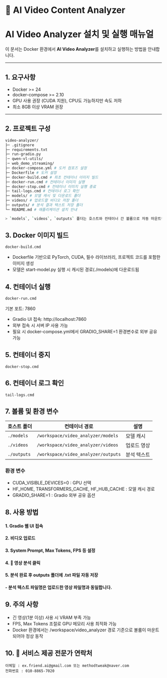 # 🎥 AI Video Content Analyzer

# AI Video Analyzer 설치 및 실행 매뉴얼

이 문서는 Docker 환경에서 **AI Video Analyzer**를 설치하고 실행하는 방법을 안내합니다.

---

## 1. 요구사항

- Docker >= 24
- docker-compose >= 2.10
- GPU 사용 권장 (CUDA 지원), CPU도 가능하지만 속도 저하
- 최소 8GB 이상 VRAM 권장

---

## 2. 프로젝트 구성

```bash
video-analyzer/
├─ .gitignore
├─ requirements.txt
├─ run-gradio.py
│─ qwen-vl-utils/
│─ web_demo_streaming/
├─ docker-compose.yml # 도커 컴포즈 설정
├─ Dockerfile # 도커 설정
├─ docker-build.cmd # 최초 컨테이너 이미지 빌드
├─ docker-run.cmd # 컨테이너 이미지 실행
├─ docker-stop.cmd # 컨테이너 이미지 실행 종료
├─ tail-logs.cmd # 컨테이너 로그 확인
├─ models/ # 모델 캐시 및 다운로드 폴더
├─ videos/ # 업로드할 비디오 저장 폴더
├─ outputs/ # 분석 결과 텍스트 저장 폴더
└─ README.md # 애플리케이션 설치 안내

> `models`, `videos`, `outputs` 폴더는 호스트와 컨테이너 간 볼륨으로 자동 마운트됩니다.

```

## 3. Docker 이미지 빌드

```cmd
docker-build.cmd
```
- Dockerfile 기반으로 PyTorch, CUDA, 필수 라이브러리, 프로젝트 코드를 포함한 이미지 생성
- 모델은 start-model.py 실행 시 캐시된 경로(./models)에 다운로드됨

## 4. 컨테이너 실행

```cmd
docker-run.cmd
```
기본 포트: 7860

- Gradio UI 접속: http://localhost:7860
- 외부 접속 시 서버 IP 사용 가능
- 필요 시 docker-compose.yml에서 GRADIO_SHARE=1 환경변수로 외부 공유 가능

## 5. 컨테이너 중지
```
docker-stop.cmd
```

## 6. 컨테이너 로그 확인
```
tail-logs.cmd
```

## 7. 볼륨 및 환경 변수
| 호스트 폴더   | 컨테이너 경로                         | 설명      |
| ----------- |-------------------------------------|-----------|
| `./models`  | `/workspace/video_analyzer/models`  | 모델 캐시   |
| `./videos`  | `/workspace/video_analyzer/videos`  | 업로드 영상 |
| `./outputs` | `/workspace/video_analyzer/outputs` | 분석 텍스트 |

### 환경 변수
- CUDA_VISIBLE_DEVICES=0 : GPU 선택
- HF_HOME, TRANSFORMERS_CACHE, HF_HUB_CACHE : 모델 캐시 경로
- GRADIO_SHARE=1 : Gradio 외부 공유 옵션

## 8. 사용 방법
#### 1. Gradio 웹 UI 접속
#### 2. 비디오 업로드
#### 3. System Prompt, Max Tokens, FPS 등 설정
#### 4. 🚀 영상 분석 클릭
#### 5. 분석 완료 후 outputs 폴더에 .txt 파일 자동 저장
#### - 분석 텍스트 파일명은 업로드한 영상 파일명과 동일합니다.

## 9. 주의 사항
- 긴 영상(1분 이상) 사용 시 VRAM 부족 가능
- FPS, Max Tokens 조절로 GPU 메모리 사용 최적화 가능
- Docker 환경에서는 /workspace/video_analyzer 경로 기준으로 볼륨이 마운트되어야 정상 동작

## 10. 📌 서비스 제공 전문가 연락처
```
이메일 : ex.friend.ai@gmail.com 또는 methodtweak@naver.com
전화번호 : 010-8865-7020
```

